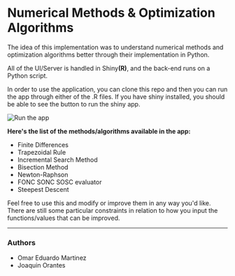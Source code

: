 # Numerical Methods &amp; Optimization Algorithms

The idea of this implementation was to understand numerical methods and optimization algorithms better through their implementation in Python. 

All of the UI/Server is handled in Shiny<b>(R)</b>, and the back-end runs on a Python script. 

In order to use the application, you can clone this repo and then you can run the app through either of the .R files. If you have shiny installed, you should be able to see the button to run the shiny app. 

![Run the app](https://i.imgur.com/31Kydp0.png)



<b>Here's the list of the methods/algorithms available in the app:</b>

<ul>
  <li>Finite Differences</li>
  <li>Trapezoidal Rule</li>
  <li>Incremental Search Method</li>
  <li>Bisection Method</li>
  <li>Newton-Raphson</li>
  <li>FONC SONC SOSC evaluator</li>
  <li>Steepest Descent</li> 
</ul>

Feel free to use this and modify or improve them in any way you'd like. There are still some particular constraints in relation to how you input the functions/values that can be improved.

---
### Authors
* Omar Eduardo Martinez
* Joaquin Orantes
